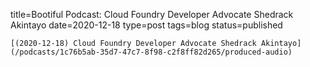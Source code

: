 
title=Bootiful Podcast: Cloud Foundry Developer Advocate Shedrack Akintayo
date=2020-12-18
type=post
tags=blog
status=published
~~~~~~
[(2020-12-18) Cloud Foundry Developer Advocate Shedrack Akintayo](/podcasts/1c76b5ab-35d7-47c7-8f98-c2f8ff82d265/produced-audio) 
            